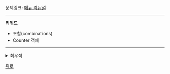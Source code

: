 문제링크: [메뉴 리뉴얼](https://programmers.co.kr/learn/courses/30/lessons/72411)

---
**키워드**
- 조합(combinations)
- Counter 객체
---
<details>
<summary>최우석</summary>
<div markdown="1">

```python

from itertools import combinations
from collections import Counter

'''
1. 코스의 숫자만큼 주문의 조합을 리스트로 만든다.
2. 모든 주문의 조합을 한 리스트에 넣는다.(이 때 주문들의 순서도 정렬한다)
3. 매 코스길이 마다 가장 많이 중복된 값만 answer에 추가한다.(answer도 정렬)
---

'''

def solution(orders, course):
    answer = []
    for course_len in course:
        combinate_order = []
        for order in orders:
            # 각 주문 별로 코스의 길이 만큼 조합을 구한다.
            combinate_order += combinations(sorted(list(order)), course_len)
        # 조합이 중복되는 수를 기준으로 내림차순으로 정렬한다.
        combinate_order = Counter(combinate_order).most_common()
        # 조합이 중복된 수가 가장 많은 조합만 answer에 추가한다.
        answer += ["".join(k) for k,v in combinate_order if v > 1 and v == combinate_order[0][1]]
        
    return sorted(answer)

```

</div>
</details>

[뒤로](https://github.com/knotted-developers/Algorithm)
